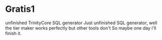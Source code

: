# Gratis1
unfinished TrinityCore SQL generator
Just unfinished SQL generator, well the tier maker works perfectly but other tools don't
So maybe one day i'll finish it.
